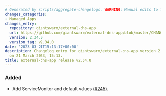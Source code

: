 ```yaml
---
# Generated by scripts/aggregate-changelogs. WARNING: Manual edits to this files will be overwritten.
changes_categories:
- Managed Apps
changes_entry:
  repository: giantswarm/external-dns-app
  url: https://github.com/giantswarm/external-dns-app/blob/master/CHANGELOG.md#2340---2023-03-21
  version: 2.34.0
  version_tag: v2.34.0
date: '2023-03-21T15:13:17+00:00'
description: Changelog entry for giantswarm/external-dns-app version 2.34.0, published
  on 21 March 2023, 15:13.
title: external-dns-app release v2.34.0
---
```


### Added
- Add ServiceMonitor and default values ([#245](https://github.com/giantswarm/external-dns-app/pull/245)).
